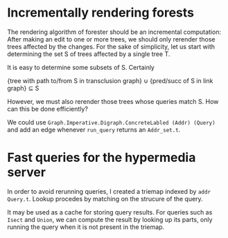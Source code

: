 # Incrementally rendering forests

The rendering algorithm of forester should be an incremental computation: After
making an edit to one or more trees, we should only rerender those trees
affected by the changes. For the sake of simplicity, let us start with
determining the set S of trees affected by a single tree T.

It is easy to determine some subsets of S. Certainly

{tree with path to/from S in transclusion graph} ∪ {pred/succ of S in link graph} ⊆ S

However, we must also rerender those trees whose queries match S. How can this
be done efficiently?

We could use `Graph.Imperative.Digraph.ConcreteLabled (Addr) (Query)` and add
an edge whenever `run_query` returns an `Addr_set.t`. 

# Fast queries for the hypermedia server

In order to avoid rerunning queries, I created a triemap indexed by `addr
Query.t`. Lookup procedes by matching on the strucure of the query.

It may be used as a cache for storing query results. For queries such as
`Isect` and `Union`, we can compute the result by looking up its parts, only
running the query when it is not present in the triemap.

